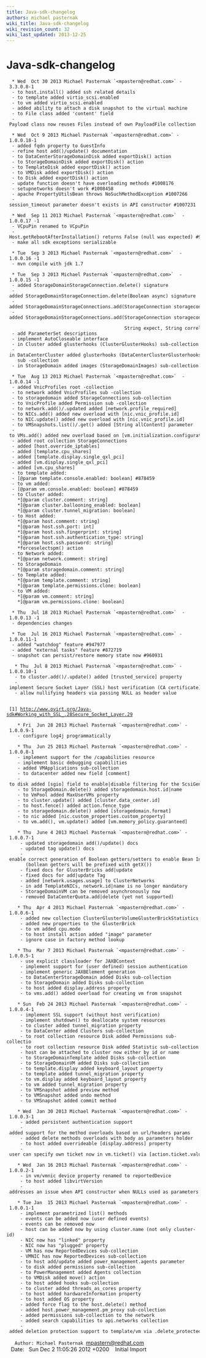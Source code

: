 ```yaml
---
title: Java-sdk-changelog
authors: michael pasternak
wiki_title: Java-sdk-changelog
wiki_revision_count: 32
wiki_last_updated: 2013-12-25
---
```


# Java-sdk-changelog

      * Wed  Oct 30 2013 Michael Pasternak `<mpastern@redhat.com>` - 3.3.0.8-1
      - to host.install() added ssh related details
      - to template added virtio_scsi.enabled
      - to vm added virtio_scsi.enabled
      - added ability to attach a disk snapshot to the virtual machine
      - to File class added 'content' field
      - Payload class now reuses Files instead of own PayloadFile collection

      * Wed  Oct 9 2013 Michael Pasternak `<mpastern@redhat.com>` - 1.0.0.18-1
      - added fqdn property to GuestInfo
      - refine host add()/update() documentation
      - to DataCenterStorageDomainDisk added exportDisk() action
      - to StorageDomainDisk added exportDisk() action
      - to TemplateDisk added exportDisk() action
      - to VMDisk added exportDisk() action
      - to Disk added exportDisk() action
      - update function doesn't have overloading methods #1008176
      - setupnetworks doesn't work #1008458
      - apache PropertyUtilsBean throws NoSuchMethodException #1007266
      - session_timeout parameter doesn't exists in API constructor #1007231

      * Wed  Sep 11 2013 Michael Pasternak `<mpastern@redhat.com>`  - 1.0.0.17 -1
      - VCpuPin renamed to VCpuPin
      - Host.getRebootAfterInstallation() returns False (null was expected) #985842
      - make all sdk exceptions serializable

      * Tue  Sep 3 2013 Michael Pasternak `<mpastern@redhat.com>`  - 1.0.0.16 -1
      - mvn compile with jdk 1.7

      * Tue  Sep 3 2013 Michael Pasternak `<mpastern@redhat.com>`  - 1.0.0.15 -1
      - added StorageDomainStorageConnection.delete() signature
      - added StorageDomainStorageConnection.delete(Boolean async) signature
      - added StorageDomainStorageConnections.add(StorageConnection storageconnection) signature
      - added StorageDomainStorageConnections.add(StorageConnection storageconnection,
                                                 String expect, String correlationId) signature
      - add ParameterSet descriptions
      - implement AutoCloseable interface
      - in Cluster added glusterhooks (ClusterGlusterHooks) sub-collection
      - in DataCenterCluster added glusterhooks (DataCenterClusterGlusterhooks)
        sub -collection
      - in StorageDomain added images (StorageDomainImages) sub-collection

      * Tue  Aug 13 2013 Michael Pasternak `<mpastern@redhat.com>`  - 1.0.0.14 -1
      - added VnicProfiles root -collection
      - to network added VnicProfiles sub -collection
      - to storagedomain added StorageConnections sub-collection
      - to VnicProfile added Permission sub -collection
      - to network.add()/.updated added [network.profile_required]
      - to NICs.add() added new overload with [nic.vnic_profile.id]
      - to NIC.update() added new overload with [nic.vnic_profile.id]
      - to VMSnapshots.list()/.get() added [String allContent] parameter
      - to VMs.add() added new overload based on [vm.initialization.configuration.type|data]
      - added root collection StorageConnections
      - added [host.override_iptables]
      - added [template.cpu_shares]
      - added [template.display.single_qxl_pci]
      - added [vm.display.single_qxl_pci]
      - added [vm.cpu_shares]
      - to template added:
      - [@param template.console.enabled: boolean] #878459
      - to vm added:
      - [@param vm.console.enabled: boolean] #878459
      - to Cluster added:    
        *[@param cluster.comment: string]
        *[@param cluster.ballooning_enabled: boolean]
        *[@param cluster.tunnel_migration: boolean]
      - to Host added:
        *[@param host.comment: string]
        *[@param host.ssh.port: int]
        *[@param host.ssh.fingerprint: string]
        *[@param host.ssh.authentication_type: string]
        *[@param host.ssh.password: string]
        *forceselectspm() action
      - to Network added:
        *[@param network.comment: string]
      - to StorageDomain
        *[@param storagedomain.comment: string]
      - to Template added:
        *[@param template.comment: string]
        *[@param template.permissions.clone: boolean]
      - to VM added:
        *[@param vm.comment: string]
        *[@param vm.permissions.clone: boolean]

      * Thu  Jul 18 2013 Michael Pasternak `<mpastern@redhat.com>`  - 1.0.0.13 -1
      - dependencies changes

      * Tue  Jul 16 2013 Michael Pasternak `<mpastern@redhat.com>` - 1.0.0.11-1
      - added "watchdog" feature #947977
      - added "external tasks" feature #872719
      - snapshot can persist/restore memory state now #960931

       * Thu  Jul 8 2013 Michael Pasternak `<mpastern@redhat.com>` - 1.0.0.10-1
       - to cluster.add()/.update() added [trusted_service] property
       - implement Secure Socket Layer (SSL) host verification (CA certificate) [1]
       - allow nullifying headers via passing NULL as header value
       
` [1] `[`http://www.ovirt.org/Java-sdk#Working_with_SSL_.28Secure_Socket_Layer.29`](http://www.ovirt.org/Java-sdk#Working_with_SSL_.28Secure_Socket_Layer.29)

        * Fri  Jun 28 2013 Michael Pasternak `<mpastern@redhat.com>` - 1.0.0.9-1
        - configure log4j programmatically

        * Thu  Jun 25 2013 Michael Pasternak `<mpastern@redhat.com>` - 1.0.0.8-1
        - implement support for the /capabilities resource
        - implement basic debugging capabilities
        - added VMApplications sub-collection
        - to datacenter added new field [comment]
        - to disk added [sgio] field to enable|disable filtering for the ScsiGenericIo
        - to StorageDomain.delete() added storagedomain.host.id|name
        - to VmPool added MaxUserVMs property
        - to cluster.update() added [cluster.data_center.id]
        - to host.fence() added action.fence_type
        - to storagedomain.delete() added [storagedomain.format]
        - to nic added [nic.custom_properties.custom_property]
        - to vm.add(), vm.update() added [vm.memory_policy.guaranteed]

        * Thu  June 4 2013 Michael Pasternak `<mpastern@redhat.com>` - 1.0.0.7-1
         - updated storagedomain add()/update() docs
         - updated tag update() docs
         - enable correct generation of Boolean getters/setters to enable Bean Introspection apis
           (bollean getters will be prefixed with getX())
         - fixed docs for GlusterBricks add|update
         - fixed docs for add|update Tag
         - added [network.usages.usage] to ClusterNetworks
         - in add TemplateNICs, network.id|name is no longer mandatory
         - StorageDomainVM can be removed asynchronously now
         - removed DataCenterQuota.add|delete (yet not supported)

        * Thu  Apr 4 2013 Michael Pasternak `<mpastern@redhat.com>` - 1.0.0.6-1
         - added new collection ClusterGlusterVolumeGlusterBrickStatistics
         - added new properties to the GlusterBrick
         - to vm added cpu.mode
         - to host install action added "image" parameter
         - ignore case in factory method lookup

        * Thu  Mar 7 2013 Michael Pasternak `<mpastern@redhat.com>` - 1.0.0.5-1
         - use explicit classloader for JAXBContext
         - implement support for (user defined) session authentication
         - implement generic JAXBElement generation
         - to DataCenterStorageDomain added Disks sub-collection
         - to StorageDomain added Disks sub-collection
         - to host added display.address property
         - to vms.add() added overload for creating vm from snapshot

        * Sun  Feb 24 2013 Michael Pasternak `<mpastern@redhat.com>` - 1.0.0.4-1
         - implement SSL support (without host verification)
         - implement shutdown() to deallocate system resources
         - to cluster added tunnel_migration property
         - to DataCenter added Clusters sub-collection
         - to root collection resource Disk added Permissions sub-collectio
         - to root collection resource Disk added Statistic sub-collection
         - host can be attached to cluster now either by id or name
         - to StorageDomainTemplate added Disks sub-collection
         - to StorageDomainVM added Disks sub-collection
         - to template.display added keyboard_layout property
         - to template added tunnel_migration property
         - to vm.display added keyboard_layout property
         - to vm added tunnel_migration property
         - to VMSnapshot added preview method
         - to VMSnapshot added undo method
         - to VMSnapshot added commit method

        * Wed  Jan 30 2013 Michael Pasternak `<mpastern@redhat.com>` - 1.0.0.3-1
         - added persistent authentication support
         - added support for the method overloads based on url/headers params
         - added delete methods overloads with body as parameters holder
         - to host added overrideable [display.address] property
         - user can specify own ticket now in vm.ticket() via [action.ticket.value]

        * Wed  Jan 16 2013 Michael Pasternak `<mpastern@redhat.com>` - 1.0.0.2-1
         - in vm/vmnic device property renamed to reportedDevice
         - to host added libvirtVersion
         - addresses an issue when API constructor when NULLs used as parameters

        * Tue Jan  15 2013 Michael Pasternak `<mpastern@redhat.com>` - 1.0.0.1-1
         - implement parametrized list() methods
         - events can be added now (user defined events)
         - events can be removed now
         - host can be added now by using cluster.name (not only cluster-id)
         - NIC now has "linked" property
         - NIC now has "plugged" property
         - VM has now ReportedDevices sub-collection
         - VMNIC has now ReportedDevices sub-collection
         - to host add/update added power_management.agents parameter
         - to disk added permissions sub-collection
         - to PowerManagement added Agents collection
         - to VMDisk added move() action
         - to host added hooks sub-collection
         - to cluster added threads_as_cores property
         - to host added hardwareInformation property
         - to host added OS property
         - added force flag to the host.delete() method
         - added host.power_management.pm_proxy sub-collection
         - added permissions sub-collection to the network
         - added search capabilities to api.networks collection
         - added deletion protection support to template/vm via .delete_protected property

`   Author: Michael Pasternak `<mpastern@redhat.com>
         Date:   Sun Dec 2 11:05:26 2012 +0200
         Initial Import
